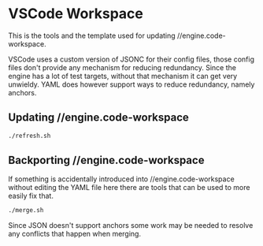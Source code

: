 # VSCode Workspace

This is the tools and the template used for updating //engine.code-workspace.

VSCode uses a custom version of JSONC for their config files, those config files
don't provide any mechanism for reducing redundancy. Since the engine has a lot
of test targets, without that mechanism it can get very unwieldy. YAML does
however support ways to reduce redundancy, namely anchors.

## Updating //engine.code-workspace

```sh
./refresh.sh
```

## Backporting //engine.code-workspace

If something is accidentally introduced into //engine.code-workspace without editing
the YAML file here there are tools that can be used to more easily fix that.

```sh
./merge.sh
```

Since JSON doesn't support anchors some work may be needed to resolve any
conflicts that happen when merging.
